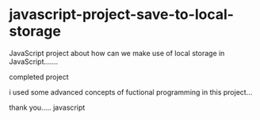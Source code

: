 # javascript-project-save-to-local-storage

JavaScript project about how can we make use of local storage in JavaScript.......


completed project 

i used some advanced concepts of fuctional programming in this project...


thank you.....   javascript
